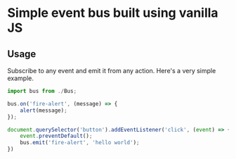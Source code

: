 # Simple event bus built using vanilla JS

## Usage

Subscribe to any event and emit it from any action. Here's a very simple example.

```js
import bus from ./Bus;

bus.on('fire-alert', (message) => {
    alert(message);
});

document.querySelector('button').addEventListener('click', (event) => {
    event.preventDefault();
    bus.emit('fire-alert', 'hello world');
})
```